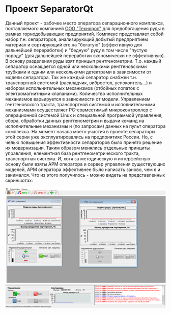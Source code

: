 # Проект SeparatorQt

Данный проект - рабочее место оператора сепарационного комплекса, поставляемого компанией [ООО "Технорос"](mailto:technoros-kras@mail.ru) для предобогащения руды в рамках горнодобывающих предприятий. Комплекс представляет собой набор т.н. сепараторов, анализирующий добытый предприятием материал и сортирующий его на "богатую" (эффективную для дальнейшей переработки) и "бедную" руду в том числе "пустую породу" (для дальнейшей переработки экономически не эффективную). 
В основу разделения руды взят принцып рентгенометрии. Т.о. каждый сепаратор оснащается одной или несколькими рентгеновскими трубками и одним или несколькими детектрами в зависимости от модели сепаратора.
Так же каждый сепаратор снабжен т.н. транспортной системой (раскладчик, вибростол, успокоитель...) и набором испольнительных механизмов (отбойных лопаток с электромагнитными клапанами). Количество исполнительных механизмов варьируется в зависимости от модели.
Управлением гентгеновского тракта, транспортной системой и исполнительными механизмами осуществляет PC-совместимый микроконтроллер с операционной системой Linux и специальной программой управления, сбора, обработки данных рентгенометрии и выдачи команд на исполнительные механизмы и (по запросам) данных на пульт оператора комплекса.
На момент начала моего участия в проекте сепараторы этой серии уже эксплуатировались на предприятиях России. Но, с челью повышения эффективности сепараторов было принято решение их модернизации.
Таким образом менялись отдельные принциты управления, елементная база рентгенометрического тракта, транспортная система.
И, хотя за методическую и интерфейсную основу были взяты АРМ оператора и сервер управления существующих моделей, АРМ оператора эффективнее было написать заново, чем я и занимался.
Что из этого получилось - можно видеть на представленных скриншотах:

![Панель управления комплексом](https://raw.githubusercontent.com/longway34/SeparatorQt2_Demo/master/icons/demo_images/main_screen.png)
